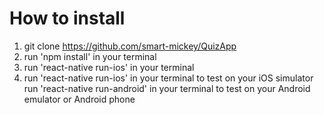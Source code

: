 # How to install

1. git clone https://github.com/smart-mickey/QuizApp
2. run 'npm install' in your terminal
3. run 'react-native run-ios' in your terminal
4. run 'react-native run-ios' in your terminal to test on your iOS simulator
   run 'react-native run-android' in your terminal to test on your Android emulator or Android phone
